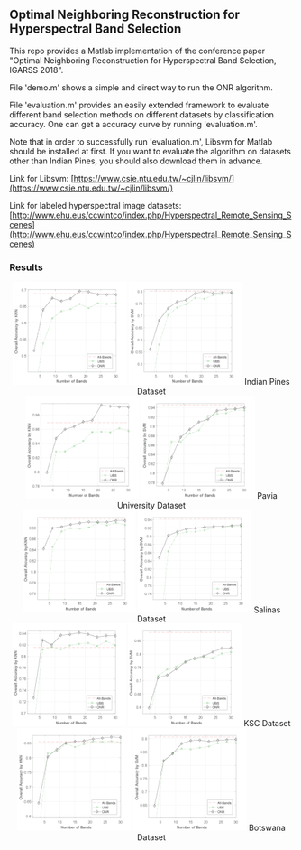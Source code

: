 ## Optimal Neighboring Reconstruction for Hyperspectral Band Selection

This repo provides a Matlab implementation of the conference paper "Optimal Neighboring Reconstruction for Hyperspectral Band Selection, IGARSS 2018".

File 'demo.m' shows a simple and direct way to run the ONR algorithm. 

File 'evaluation.m' provides an easily extended framework to evaluate different band selection methods on different datasets by classification accuracy. One can get a accuracy curve by running 'evaluation.m'.

Note that in order to successfully run 'evaluation.m', Libsvm for Matlab should be installed at first.
If you want to evaluate the algorithm on datasets other than Indian Pines, you should also download them in advance.

Link for Libsvm: [https://www.csie.ntu.edu.tw/~cjlin/libsvm/](https://www.csie.ntu.edu.tw/~cjlin/libsvm/)

Link for labeled hyperspectral image datasets: [http://www.ehu.eus/ccwintco/index.php/Hyperspectral_Remote_Sensing_Scenes](http://www.ehu.eus/ccwintco/index.php/Hyperspectral_Remote_Sensing_Scenes)

### Results
<center>
<img src="fig/1.png" width='40%' height='35%' />
<img src="fig/2.png" width='40%' height='35%' />
Indian Pines Dataset
</center>

<center>
<img src="fig/3.png" width='40%' height='35%' />
<img src="fig/4.png" width='40%' height='35%' />
Pavia University Dataset
</center>

<center>
<img src="fig/5.png" width='40%' height='35%' />
<img src="fig/6.png" width='40%' height='35%' />
Salinas Dataset
</center>

<center>
<img src="fig/7.png" width='40%' height='35%' />
<img src="fig/8.png" width='40%' height='35%' />
KSC Dataset
</center>

<center>
<img src="fig/9.png" width='40%' height='35%' />
<img src="fig/10.png" width='40%' height='35%' />
Botswana Dataset
</center>
